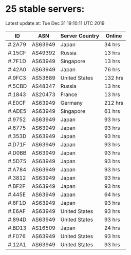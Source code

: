 # 25 stable servers:

Latest update at: Tue Dec 31 19:10:11 UTC 2019

| ID | ASN | Server Country | Online |
| -- | --- | -------------- | ------ |
| #.2A79 | AS63949 | Japan | 34 hrs |
| #.15CF | AS49392 | Russia | 13 hrs |
| #.7F1D | AS63949 | Singapore | 13 hrs |
| #.42A0 | AS63949 | Japan | 76 hrs |
| #.9FC3 | AS53889 | United States | 132 hrs |
| #.5CBD | AS48347 | Russia | 13 hrs |
| #.1843 | AS20473 | France | 13 hrs |
| #.E0CF | AS63949 | Germany | 212 hrs |
| #.ADE5 | AS63949 | Singapore | 61 hrs |
| #.9752 | AS63949 | Japan | 93 hrs |
| #.6775 | AS63949 | Japan | 93 hrs |
| #.353D | AS63949 | Japan | 93 hrs |
| #.D71F | AS63949 | Japan | 93 hrs |
| #.D0BB | AS63949 | Japan | 93 hrs |
| #.5D75 | AS63949 | Japan | 93 hrs |
| #.A784 | AS63949 | Japan | 93 hrs |
| #.3812 | AS63949 | Japan | 93 hrs |
| #.BF2F | AS63949 | Japan | 93 hrs |
| #.445E | AS63949 | Japan | 64 hrs |
| #.6F1D | AS63949 | Japan | 93 hrs |
| #.E6AF | AS63949 | United States | 93 hrs |
| #.894D | AS63949 | United States | 93 hrs |
| #.BD13 | AS16509 | Japan | 24 hrs |
| #.F076 | AS63949 | United States | 93 hrs |
| #.12A1 | AS63949 | United States | 93 hrs |

